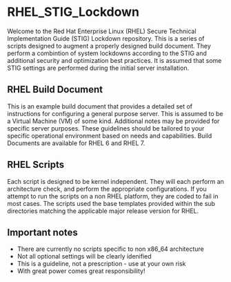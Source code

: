 # RHEL_STIG_Lockdown

Welcome to the Red Hat Enterprise Linux (RHEL) Secure Technical Implementation
Guide (STIG) Lockdown repository.  This is a series of scripts designed to
augment a properly designed build document.  They perform a combintion of system
lockdowns according to the STIG and additional security and optimization best
practices.  It is assumed that some STIG settings are performed during the
initial server installation.

## RHEL Build Document

This is an example build document that provides a detailed set of instructions
for configuring a general purpose server.  This is assumed to be a Virtual
Machine (VM) of some kind.  Additional notes may be provided for specific server
purposes.  These guidelines should be tailored to your specific operational
environment based on needs and capabilities.  Build Documents are available for
RHEL 6 and RHEL 7.

## RHEL Scripts

Each script is designed to be kernel independent.  They will each perform an
architecture check, and perform the appropriate configurations.  If you attempt
to run the scripts on a non RHEL platform, they are coded to fail in most cases.
The scripts used the base templates provided within the sub directories matching
the applicable major release version for RHEL.

## Important notes

* There are currently no scripts specific to non x86_64 architecture
* Not all optional settings will be clearly idenified
* This is a guideline, not a prescription - use at your own risk
* With great power comes great responsibility!
